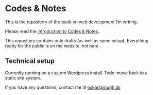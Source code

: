 # Codes & Notes

This is the repository of the book on web development I’m writing.

Please read the [Introduction to Codes & Notes](http://codesandnotes.com/introduction).

This repository contains only drafts (as well as some setup). Everything ready for the public is on the website, not here.

## Technical setup

Currently running on a custom Wordpress install. Todo: move back to a static site system.

If you have any questions, contact me at oskar@rough.dk
